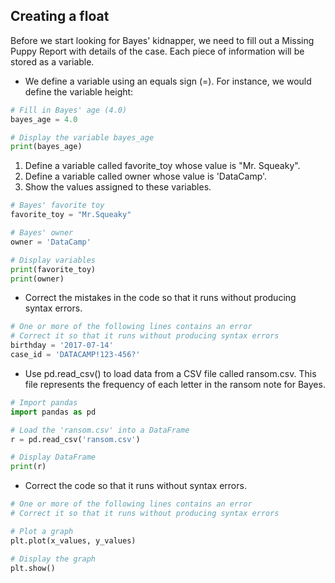 ## Creating a float
Before we start looking for Bayes' kidnapper, we need to fill out a Missing Puppy Report with details of the case. Each piece of information will be stored as a variable.  

* We define a variable using an equals sign (=). For instance, we would define the variable height:

```Python
# Fill in Bayes' age (4.0)
bayes_age = 4.0

# Display the variable bayes_age
print(bayes_age)
```

1. Define a variable called favorite_toy whose value is "Mr. Squeaky".
2. Define a variable called owner whose value is 'DataCamp'.
3. Show the values assigned to these variables.
```python
# Bayes' favorite toy
favorite_toy = "Mr.Squeaky"

# Bayes' owner
owner = 'DataCamp'

# Display variables
print(favorite_toy)
print(owner)
```
* Correct the mistakes in the code so that it runs without producing syntax errors.

```python
# One or more of the following lines contains an error
# Correct it so that it runs without producing syntax errors
birthday = '2017-07-14'
case_id = 'DATACAMP!123-456?'
```

* Use pd.read_csv() to load data from a CSV file called ransom.csv. This file represents the frequency of each letter in the ransom note for Bayes.

```python
# Import pandas
import pandas as pd

# Load the 'ransom.csv' into a DataFrame
r = pd.read_csv('ransom.csv')

# Display DataFrame
print(r)
```

* Correct the code so that it runs without syntax errors.
```python
# One or more of the following lines contains an error
# Correct it so that it runs without producing syntax errors

# Plot a graph
plt.plot(x_values, y_values)

# Display the graph
plt.show()
```
